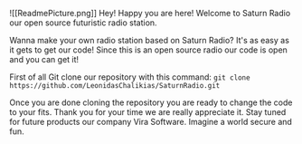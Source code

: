 ![[ReadmePicture.png]]
Hey! Happy you are here!
Welcome to Saturn Radio our open source futuristic radio station.

Wanna make your own radio station based on Saturn Radio? It's as easy as it gets to get our code!
Since this is an open source radio our code is open and you can get it!

First of all Git clone our repository with this command:
`git clone https://github.com/LeonidasChalikias/SaturnRadio.git`

Once you are done cloning the repository you are ready to change the code to your fits.
Thank you for your time we are really appreciate it. Stay tuned for future products our company Vira Software. Imagine a world secure and fun.